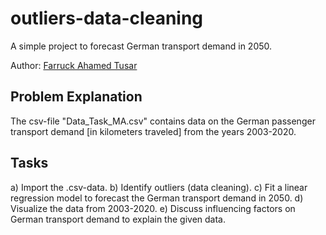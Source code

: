 # outliers-data-cleaning
A simple project to forecast German transport demand in 2050.

Author: [Farruck Ahamed Tusar](https://github.com/farruck-tusar)

## Problem Explanation
The csv-file "Data_Task_MA.csv" contains data on the German
passenger transport demand [in kilometers traveled] from the years 2003-2020.

## Tasks
a) Import the .csv-data.
b) Identify outliers (data cleaning).
c) Fit a linear regression model to forecast the German transport demand in 2050.
d) Visualize the data from 2003-2020.
e) Discuss influencing factors on German transport demand to explain the given data.
